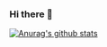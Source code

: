### Hi there 👋

[![Anurag's github stats](https://github-readme-stats.vercel.app/api?username=mbignotto)](https://github.com/mbignotto/github-readme-stats)
<!--
**mbignotto/mbignotto** is a ✨ _special_ ✨ repository because its `README.md` (this file) appears on your GitHub profile.

Here are some ideas to get you started:

- 🔭 I’m currently working on ...
- 🌱 I’m currently learning ...
- 👯 I’m looking to collaborate on ...
- 🤔 I’m looking for help with ...
- 💬 Ask me about ...
- 📫 How to reach me: ...
- 😄 Pronouns: ...
- ⚡ Fun fact: ...
-->

